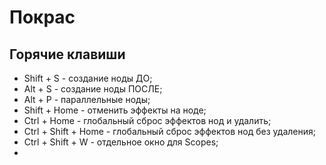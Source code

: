 # Покрас
## Горячие клавиши
* Shift + S - создание ноды ДО;
* Alt + S - создание ноды ПОСЛЕ;
* Alt + P - параллельные ноды;
* Shift + Home - отменить эффекты на ноде;
* Ctrl + Home - глобальный сброс эффектов нод и удалить;
* Ctrl + Shift + Home - глобальный сброс эффектов нод без удаления;
* Ctrl + Shift + W - отдельное окно для Scopes;
* 
